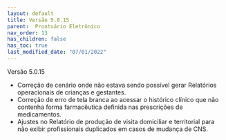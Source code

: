 ```yaml
---
layout: default
title: Versão 5.0.15
parent:  Prontuário Eletrônico
nav_order: 13
has_children: false
has_toc: true
last_modified_date: "07/01/2022"
---
```


<link rel="stylesheet" type="text/css" href="../estilos.css">

Versão 5.0.15

* Correção de cenário onde não estava sendo possível gerar Relatórios operacionais de crianças e gestantes.
* Correção de erro de tela branca ao acessar o histórico clínico que não contenha forma farmacêutica definida nas prescrições de medicamentos.
* Ajustes no Relatório de produção de visita domiciliar e territorial para não exibir profissionais duplicados em casos de mudança de CNS.
